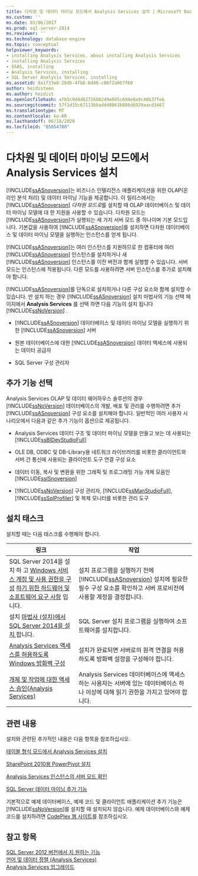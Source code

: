 ```yaml
---
title: 다차원 및 데이터 마이닝 모드에서 Analysis Services 설치 | Microsoft Docs
ms.custom: ''
ms.date: 03/06/2017
ms.prod: sql-server-2014
ms.reviewer: ''
ms.technology: database-engine
ms.topic: conceptual
helpviewer_keywords:
- installing Analysis Services, about installing Analysis Services
- installing Analysis Services
- SSAS, installing
- Analysis Services, installing
- SQL Server Analysis Services, installing
ms.assetid: 8a1f33e8-2bd6-4fb8-bd46-c86f2a067f60
author: heidisteen
ms.author: heidist
ms.openlocfilehash: afb5c9d4d6272608249e095c694e0a9c48b37feb
ms.sourcegitcommit: 57f1d15c67113bbadd40861b886d6929aacd3467
ms.translationtype: MT
ms.contentlocale: ko-KR
ms.lasthandoff: 06/18/2020
ms.locfileid: "85054780"
---
```

# <a name="install-analysis-services-in-multidimensional-and-data-mining-mode"></a>다차원 및 데이터 마이닝 모드에서 Analysis Services 설치
  [!INCLUDE[ssASnoversion](../../includes/ssasnoversion-md.md)]는 비즈니스 인텔리전스 애플리케이션을 위한 OLAP(온라인 분석 처리) 및 데이터 마이닝 기능을 제공합니다. 이 릴리스에서는 [!INCLUDE[ssASnoversion](../../includes/ssasnoversion-md.md)] *다차원 모드로*를 설치할 때 OLAP 데이터베이스 및 데이터 마이닝 모델에 대 한 지원을 사용할 수 있습니다. 다차원 모드는 [!INCLUDE[ssASnoversion](../../includes/ssasnoversion-md.md)]가 실행되는 세 가지 서버 모드 중 하나이며 기본 모드입니다. 기본값을 사용하여 [!INCLUDE[ssASnoversion](../../includes/ssasnoversion-md.md)]를 설치하면 다차원 데이터베이스 및 데이터 마이닝 모델을 실행하는 인스턴스를 얻게 됩니다.  
  
 [!INCLUDE[ssASnoversion](../../includes/ssasnoversion-md.md)]는 여러 인스턴스를 지원하므로 한 컴퓨터에 여러 [!INCLUDE[ssASnoversion](../../includes/ssasnoversion-md.md)] 인스턴스를 설치하거나 새 [!INCLUDE[ssASnoversion](../../includes/ssasnoversion-md.md)] 인스턴스를 이전 버전과 함께 실행할 수 있습니다. 서버 모드는 인스턴스에 적용됩니다. 다른 모드를 사용하려면 서버 인스턴스를 추가로 설치해야 합니다.  
  
 [!INCLUDE[ssASnoversion](../../includes/ssasnoversion-md.md)]를 단독으로 설치하거나 다른 구성 요소와 함께 설치할 수 있습니다. 만 설치 하는 경우 [!INCLUDE[ssASnoversion](../../includes/ssasnoversion-md.md)] 설치 마법사의 기능 선택 페이지에서 **Analysis Services** 를 선택 하면 다음 기능이 설치 됩니다 [!INCLUDE[ssNoVersion](../../includes/ssnoversion-md.md)] .  
  
-   [!INCLUDE[ssASnoversion](../../includes/ssasnoversion-md.md)] 데이터베이스 및 데이터 마이닝 모델을 실행하기 위한 [!INCLUDE[ssASnoversion](../../includes/ssasnoversion-md.md)] 서버  
  
-   원본 데이터베이스에 대한 [!INCLUDE[ssASnoversion](../../includes/ssasnoversion-md.md)] 데이터 액세스에 사용되는 데이터 공급자  
  
-   SQL Server 구성 관리자  
  
## <a name="choosing-additional-features"></a>추가 기능 선택  
 Analysis Services OLAP 및 데이터 웨어하우스 솔루션의 경우 [!INCLUDE[ssNoVersion](../../includes/ssnoversion-md.md)] 데이터베이스의 개발, 배포 및 관리를 수행하려면 추가 [!INCLUDE[ssASnoversion](../../includes/ssasnoversion-md.md)] 구성 요소를 설치해야 합니다. 일반적인 여러 사용자 시나리오에서 다음과 같은 추가 기능이 옵션으로 제공됩니다.  
  
-   Analysis Services 데이터 구조 및 데이터 마이닝 모델을 만들고 보는 데 사용되는 [!INCLUDE[ssBIDevStudioFull](../../includes/ssbidevstudiofull-md.md)]  
  
-   OLE DB, ODBC 및 DB-Library용 네트워크 라이브러리를 비롯한 클라이언트와 서버 간 통신에 사용되는 클라이언트 도구 연결 구성 요소  
  
-   데이터 이동, 복사 및 변환을 위한 그래픽 및 프로그래밍 가능 개체 모음인 [!INCLUDE[ssISnoversion](../../includes/ssisnoversion-md.md)]  
  
-   [!INCLUDE[ssNoVersion](../../includes/ssnoversion-md.md)] 구성 관리자, [!INCLUDE[ssManStudioFull](../../includes/ssmanstudiofull-md.md)], [!INCLUDE[ssSqlProfiler](../../includes/sssqlprofiler-md.md)] 및 복제 모니터를 비롯한 관리 도구  
  
## <a name="installation-tasks"></a>설치 태스크  
 설치할 때는 다음 태스크를 수행해야 합니다.  
  
|링크|작업|  
|-----------|-----------|  
|SQL Server 2014을 설치 하 고 [Windows 서비스 계정 및 사용 권한을 구성](../../database-engine/configure-windows/configure-windows-service-accounts-and-permissions.md) [하기 위한 하드웨어 및 소프트웨어 요구 사항](hardware-and-software-requirements-for-installing-sql-server.md) 입니다.|설치 프로그램을 실행하기 전에 [!INCLUDE[ssASnoversion](../../includes/ssasnoversion-md.md)] 설치에 필요한 필수 구성 요소를 확인하고 서버 프로비전에 사용할 계정을 결정합니다.|  
|설치 [마법사 &#40;설치&#41;에서 SQL Server 2014을 설치 ](../../database-engine/install-windows/install-sql-server-from-the-installation-wizard-setup.md)합니다.|SQL Server 설치 프로그램을 실행하여 소프트웨어를 설치합니다.|  
|[Analysis Services 액세스를 허용하도록 Windows 방화벽 구성](https://docs.microsoft.com/analysis-services/instances/configure-the-windows-firewall-to-allow-analysis-services-access)|설치가 완료되면 서버로의 원격 연결을 허용하도록 방화벽 설정을 구성해야 합니다.|  
|[개체 및 작업에 대한 액세스 승인&#40;Analysis Services&#41;](https://docs.microsoft.com/analysis-services/multidimensional-models/authorizing-access-to-objects-and-operations-analysis-services)|Analysis Services 데이터베이스에 액세스하는 사용자는 서버에 있는 데이터베이스 하나 이상에 대해 읽기 권한을 가지고 있어야 합니다.|  
  
## <a name="related-content"></a>관련 내용  
 설치와 관련된 추가적인 내용은 다음 항목을 참조하십시오.  
  
 [테이블 형식 모드에서 Analysis Services 설치](https://docs.microsoft.com/analysis-services/instances/install-windows/install-analysis-services)  
  
 [SharePoint 2010용 PowerPivot 설치](../../../2014/sql-server/install/powerpivot-for-sharepoint-2010-installation.md)  
  
 [Analysis Services 인스턴스의 서버 모드 확인](https://docs.microsoft.com/analysis-services/instances/determine-the-server-mode-of-an-analysis-services-instance)  
  
 [SQL Server 데이터 마이닝 추가 기능](https://www.microsoft.com/download/details.aspx?id=35578)  
  
 기본적으로 예제 데이터베이스, 예제 코드 및 클라이언트 애플리케이션 추가 기능은 [!INCLUDE[ssNoVersion](../../includes/ssnoversion-md.md)]를 설치할 때 설치되지 않습니다. 예제 데이터베이스와 예제 코드를 설치하려면 [CodePlex 웹 사이트](https://go.microsoft.com/fwlink/?LinkId=87843)를 참조하십시오.  
  
## <a name="see-also"></a>참고 항목  
 [SQL Server 2012 버전에서 지 원하는 기능](https://go.microsoft.com/fwlink/?linkid=232473)   
 [언어 및 데이터 정렬 &#40;Analysis Services&#41;](../../../2014/analysis-services/languages-and-collations-analysis-services.md)   
 [Analysis Services 업그레이드](../../database-engine/install-windows/upgrade-analysis-services.md)  
  
  
